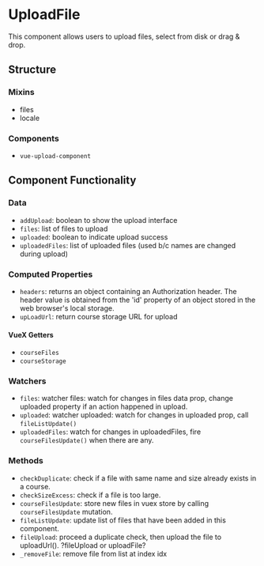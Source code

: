 UploadFile
===============

This component allows users to upload files, select from disk or drag & drop.

## Structure

### Mixins
- files
- locale

### Components
- `vue-upload-component`

Component Functionality
---------
### Data
- `addUpload`: boolean to show the upload interface
- `files`: list of files to upload
- `uploaded`: boolean to indicate upload success
- `uploadedFiles`: list of uploaded files (used b/c names are changed during upload)

### Computed Properties
- `headers`: returns an object containing an Authorization header. The header value is obtained from the 'id' property of an object stored in the web browser's local storage.
- `upLoadUrl`: return course storage URL for upload

#### VueX Getters
- `courseFiles`
- `courseStorage`

### Watchers
- `files`: watcher files: watch for changes in files data prop, change uploaded property if an action happened in upload.
- `uploaded`: watcher uploaded: watch for changes in uploaded prop, call `fileListUpdate()`
- `uploadedFiles`: watch for changes in uploadedFiles, fire `courseFilesUpdate()` when there are any.

### Methods
- `checkDuplicate`: check if a file with same name and size already exists in a course.
- `checkSizeExcess`: check if a file is too large.
- `courseFilesUpdate`: store new files in vuex store by calling `courseFilesUpdate` mutation.
- `fileListUpdate`: update list of files that have been added in this component.
- `fileUpload`: proceed a duplicate check, then upload the file to uploadUrl(). ?fileUpload or uploadFile?
- `_removeFile`: remove file from list at index idx


